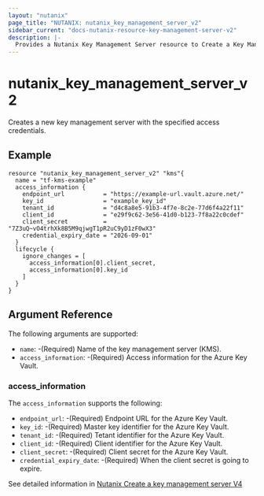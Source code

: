 ```yaml
---
layout: "nutanix"
page_title: "NUTANIX: nutanix_key_management_server_v2"
sidebar_current: "docs-nutanix-resource-key-management-server-v2"
description: |-
  Provides a Nutanix Key Management Server resource to Create a Key Management Server.
---
```


# nutanix_key_management_server_v2

Creates a new key management server with the specified access credentials.

## Example
 
```hcl
resource "nutanix_key_management_server_v2" "kms"{
  name = "tf-kms-example"
  access_information {
    endpoint_url           = "https://example-url.vault.azure.net/"
    key_id                 = "example_key_id"
    tenant_id              = "d4c8a8e5-91b3-4f7e-8c2e-77d6f4a22f11"
    client_id              = "e29f9c62-3e56-41d0-b123-7f8a22c0cdef"
    client_secret          = "7Z3uQ~vO4trhXk8B5M9qjwgT1pR2uC9yD1zF0wX3"
    credential_expiry_date = "2026-09-01"
  }
  lifecycle {
    ignore_changes = [
      access_information[0].client_secret,
      access_information[0].key_id
    ]
  }
}
```

## Argument Reference

The following arguments are supported:

- `name`: -(Required) Name of the key management server (KMS).
- `access_information`: -(Required) Access information for the Azure Key Vault.

### access_information

The `access_information` supports the following:

- `endpoint_url`: -(Required) Endpoint URL for the Azure Key Vault.
- `key_id`: -(Required) Master key identifier for the Azure Key Vault.
- `tenant_id`: -(Required) Tetant identifier for the Azure Key Vault.
- `client_id`: -(Required) Client identifier for the Azure Key Vault.
- `client_secret`: -(Required) Client secret for the Azure Key Vault.
- `credential_expiry_date`: -(Required) When the client secret is going to expire.

See detailed information in [Nutanix Create a key management server V4](https://developers.nutanix.com/api-reference?namespace=security&version=v4.0#tag/KeyManagementServers/operation/createKeyManagementServer)

